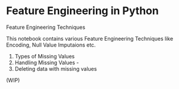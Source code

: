 # Feature Engineering in Python
Feature Engineering Techniques

This notebook contains various Feature Engineering Techniques like Encoding, Null Value Imputaions etc.

1. Types of Missing Values
2. Handling Missing Values - 
  1. Deleting data with missing values

(WIP)
